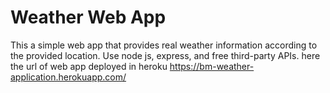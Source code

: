 # Weather Web App
This a simple web app that provides real weather information according to the provided location.
Use node js, express, and free third-party APIs.
here the url of web app deployed in heroku https://bm-weather-application.herokuapp.com/
